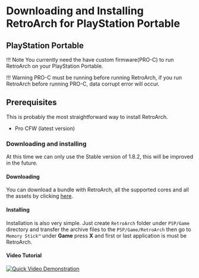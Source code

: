 # Downloading and Installing RetroArch for PlayStation Portable

## PlayStation Portable

!!! Note
    You currently need the have custom firmware(PRO-C) to run RetroArch on your PlayStation Portable.

!!! Warning
    PRO-C must be running before running RetroArch, if you run RetroArch before running PRO-C, data corrupt error will occur.

## Prerequisites

This is probably the most straightforward way to install RetroArch.

- Pro CFW (latest version)

### Downloading and installing

At this time we can only use the Stable version of 1.8.2, this will be improved in the future.

#### Downloading

You can download a bundle with RetroArch, all the supported cores and all the assets by clicking [here](https://buildbot.libretro.com/stable/1.8.2/playstation/psp/RetroArch.7z). 

#### Installing

Installation is also very simple. Just create `RetroArch` folder under `PSP/Game` directory and transfer the archive files to the `PSP/Game/RetroArch` then go to `Memory Stick™` under **Game** press **X** and first or last application is must be RetroArch.

#### Video Tutorial

[![Quick Video Demonstration](http://img.youtube.com/vi/VXY7HjvMfnU/0.jpg)](http://www.youtube.com/watch?v=VXY7HjvMfnU)
